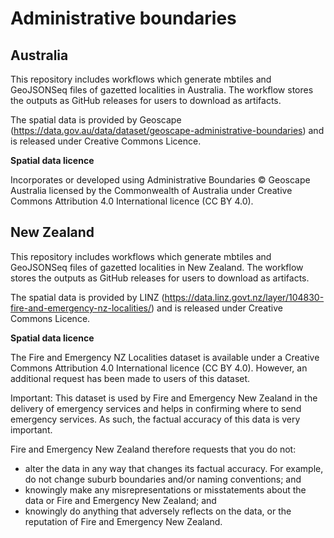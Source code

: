 # Administrative boundaries

## Australia

This repository includes workflows which generate mbtiles and GeoJSONSeq files of gazetted localities in Australia.  The workflow stores the outputs as GitHub releases for users to download as artifacts.

The spatial data is provided by Geoscape (https://data.gov.au/data/dataset/geoscape-administrative-boundaries) and is released under Creative Commons Licence.

**Spatial data licence**

Incorporates or developed using Administrative Boundaries © Geoscape Australia licensed by the Commonwealth of Australia under Creative Commons Attribution 4.0 International licence (CC BY 4.0).

## New Zealand

This repository includes workflows which generate mbtiles and GeoJSONSeq files of gazetted localities in New Zealand.  The workflow stores the outputs as GitHub releases for users to download as artifacts.

The spatial data is provided by LINZ (https://data.linz.govt.nz/layer/104830-fire-and-emergency-nz-localities/) and is released under Creative Commons Licence.

**Spatial data licence**

The Fire and Emergency NZ Localities dataset is available under a Creative Commons Attribution 4.0 International licence (CC BY 4.0). However, an additional request has been made to users of this dataset.

Important: This dataset is used by Fire and Emergency New Zealand in the delivery of emergency services and helps in confirming where to send emergency services. As such, the factual accuracy of this data is very important.

Fire and Emergency New Zealand therefore requests that you do not:

* alter the data in any way that changes its factual accuracy. For example, do not change suburb boundaries and/or naming conventions; and
* knowingly make any misrepresentations or misstatements about the data or Fire and Emergency New Zealand; and
* knowingly do anything that adversely reflects on the data, or the reputation of Fire and Emergency New Zealand.